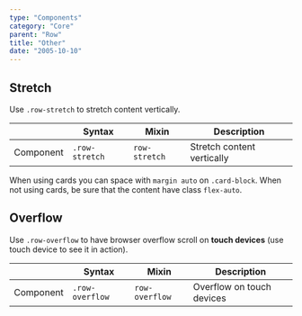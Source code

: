 ```yaml
---
type: "Components"
category: "Core"
parent: "Row"
title: "Other"
date: "2005-10-10"
---
```


## Stretch

Use `.row-stretch` to stretch content vertically.

<div class="table-scroll">

|                      | Syntax                          | Mixin            | Description                   |
| ----------------------- | ----------------------------------------- | -----------------------------| ----------------------------- |
| Component                  | `.row-stretch`                     | `row-stretch`                | Stretch content vertically            |

</div>

When using cards you can space with `margin auto` on `.card-block`. When not using cards, be sure that the content have class `flex-auto`.

<demo>
  <demovanilla src="vanilla/components/core/row/stretch">
  </demovanilla>
</demo>

## Overflow

Use `.row-overflow` to have browser overflow scroll on **touch devices** (use touch device to see it in action).

<div class="table-scroll">

|                      | Syntax                          | Mixin            | Description                   |
| ----------------------- | ----------------------------------------- | -----------------------------| ----------------------------- |
| Component                  | `.row-overflow`                     | `row-overflow`                | Overflow on touch devices            |

</div>

<demo>
  <demovanilla src="vanilla/components/core/row/overflow">
  </demovanilla>
</demo>
